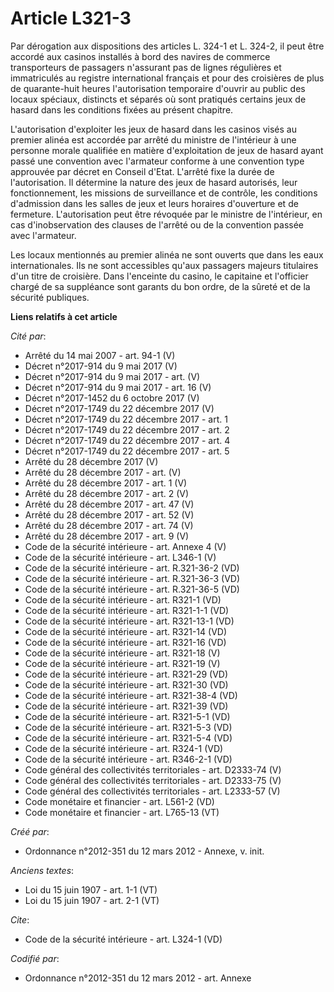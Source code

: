 # Article L321-3

Par dérogation aux dispositions des articles L. 324-1 et L. 324-2, il peut être accordé aux casinos installés à bord des
navires de commerce transporteurs de passagers n'assurant pas de lignes régulières et immatriculés au registre international
français et pour des croisières de plus de quarante-huit heures l'autorisation temporaire d'ouvrir au public des locaux
spéciaux, distincts et séparés où sont pratiqués certains jeux de hasard dans les conditions fixées au présent chapitre. 

L'autorisation d'exploiter les jeux de hasard dans les casinos visés au premier alinéa est accordée par arrêté du ministre de
l'intérieur à une personne morale qualifiée en matière d'exploitation de jeux de hasard ayant passé une convention avec
l'armateur conforme à une convention type approuvée par décret en Conseil d'Etat. L'arrêté fixe la durée de l'autorisation.
Il détermine la nature des jeux de hasard autorisés, leur fonctionnement, les missions de surveillance et de contrôle, les
conditions d'admission dans les salles de jeux et leurs horaires d'ouverture et de fermeture. L'autorisation peut être
révoquée par le ministre de l'intérieur, en cas d'inobservation des clauses de l'arrêté ou de la convention passée avec
l'armateur. 

Les locaux mentionnés au premier alinéa ne sont ouverts que dans les eaux internationales. Ils ne sont accessibles qu'aux
passagers majeurs titulaires d'un titre de croisière. Dans l'enceinte du casino, le capitaine et l'officier chargé de sa
suppléance sont garants du bon ordre, de la sûreté et de la sécurité publiques.

**Liens relatifs à cet article**

_Cité par_:

  - Arrêté du 14 mai 2007 - art. 94-1 (V)
  - Décret n°2017-914 du 9 mai 2017 (V)
  - Décret n°2017-914 du 9 mai 2017 - art. (V)
  - Décret n°2017-914 du 9 mai 2017 - art. 16 (V)
  - Décret n°2017-1452 du 6 octobre 2017 (V)
  - Décret n°2017-1749 du 22 décembre 2017 (V)
  - Décret n°2017-1749 du 22 décembre 2017 - art. 1
  - Décret n°2017-1749 du 22 décembre 2017 - art. 2
  - Décret n°2017-1749 du 22 décembre 2017 - art. 4
  - Décret n°2017-1749 du 22 décembre 2017 - art. 5
  - Arrêté du 28 décembre 2017 (V)
  - Arrêté du 28 décembre 2017 - art. (V)
  - Arrêté du 28 décembre 2017 - art. 1 (V)
  - Arrêté du 28 décembre 2017 - art. 2 (V)
  - Arrêté du 28 décembre 2017 - art. 47 (V)
  - Arrêté du 28 décembre 2017 - art. 52 (V)
  - Arrêté du 28 décembre 2017 - art. 74 (V)
  - Arrêté du 28 décembre 2017 - art. 9 (V)
  - Code de la sécurité intérieure - art. Annexe 4 (V)
  - Code de la sécurité intérieure - art. L346-1 (V)
  - Code de la sécurité intérieure - art. R.321-36-2 (VD)
  - Code de la sécurité intérieure - art. R.321-36-3 (VD)
  - Code de la sécurité intérieure - art. R.321-36-5 (VD)
  - Code de la sécurité intérieure - art. R321-1 (VD)
  - Code de la sécurité intérieure - art. R321-1-1 (VD)
  - Code de la sécurité intérieure - art. R321-13-1 (VD)
  - Code de la sécurité intérieure - art. R321-14 (VD)
  - Code de la sécurité intérieure - art. R321-16 (VD)
  - Code de la sécurité intérieure - art. R321-18 (V)
  - Code de la sécurité intérieure - art. R321-19 (V)
  - Code de la sécurité intérieure - art. R321-29 (VD)
  - Code de la sécurité intérieure - art. R321-30 (VD)
  - Code de la sécurité intérieure - art. R321-38-4 (VD)
  - Code de la sécurité intérieure - art. R321-39 (VD)
  - Code de la sécurité intérieure - art. R321-5-1 (VD)
  - Code de la sécurité intérieure - art. R321-5-3 (VD)
  - Code de la sécurité intérieure - art. R321-5-4 (VD)
  - Code de la sécurité intérieure - art. R324-1 (VD)
  - Code de la sécurité intérieure - art. R346-2-1 (VD)
  - Code général des collectivités territoriales - art. D2333-74 (V)
  - Code général des collectivités territoriales - art. D2333-75 (V)
  - Code général des collectivités territoriales - art. L2333-57 (V)
  - Code monétaire et financier - art. L561-2 (VD)
  - Code monétaire et financier - art. L765-13 (VT)

_Créé par_:

  - Ordonnance n°2012-351 du 12 mars 2012 -  Annexe, v. init.

_Anciens textes_:

  - Loi du 15 juin 1907 - art. 1-1 (VT)
  - Loi du 15 juin 1907 - art. 2-1 (VT)

_Cite_:

  - Code de la sécurité intérieure - art. L324-1 (VD)

_Codifié par_:

  - Ordonnance n°2012-351 du 12 mars 2012 - art. Annexe
